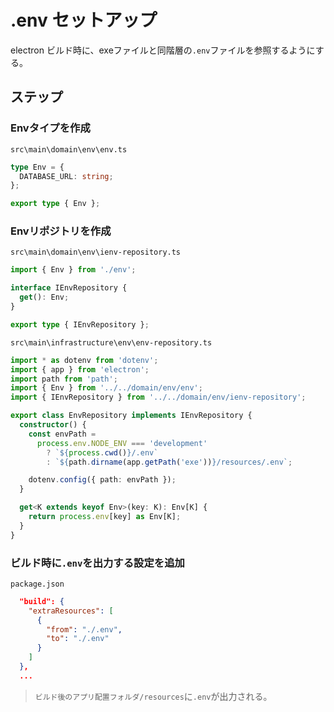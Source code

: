 # .env セットアップ

electron ビルド時に、exeファイルと同階層の`.env`ファイルを参照するようにする。

## ステップ

### Envタイプを作成

`src\main\domain\env\env.ts`

```ts
type Env = {
  DATABASE_URL: string;
};

export type { Env };
```

### Envリポジトリを作成

`src\main\domain\env\ienv-repository.ts`

```ts
import { Env } from './env';

interface IEnvRepository {
  get(): Env;
}

export type { IEnvRepository };
```

`src\main\infrastructure\env\env-repository.ts`

```ts
import * as dotenv from 'dotenv';
import { app } from 'electron';
import path from 'path';
import { Env } from '../../domain/env/env';
import { IEnvRepository } from '../../domain/env/ienv-repository';

export class EnvRepository implements IEnvRepository {
  constructor() {
    const envPath =
      process.env.NODE_ENV === 'development'
        ? `${process.cwd()}/.env`
        : `${path.dirname(app.getPath('exe'))}/resources/.env`;

    dotenv.config({ path: envPath });
  }

  get<K extends keyof Env>(key: K): Env[K] {
    return process.env[key] as Env[K];
  }
}
```

### ビルド時に`.env`を出力する設定を追加

`package.json`

```json
  "build": {
    "extraResources": [
      {
        "from": "./.env",
        "to": "./.env"
      }
    ]
  },
  ...
```

> `ビルド後のアプリ配置フォルダ/resources`に`.env`が出力される。
